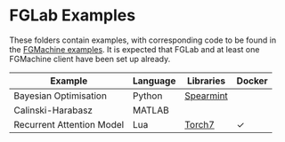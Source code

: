 # FGLab Examples

These folders contain examples, with corresponding code to be found in the [FGMachine examples](https://github.com/Kaixhin/FGMachine/tree/master/examples). It is expected that FGLab and at least one FGMachine client have been set up already.

| Example                   | Language | Libraries                                      | Docker  |
|---------------------------|----------|------------------------------------------------|---------|
| Bayesian Optimisation     | Python   | [Spearmint](https://github.com/HIPS/Spearmint) |         |
| Calinski-Harabasz         | MATLAB   |                                                |         |
| Recurrent Attention Model | Lua      | [Torch7](http://torch.ch/)                     | &check; |

